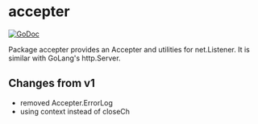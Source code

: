# accepter

[![GoDoc](https://godoc.org/github.com/orkunkaraduman/go-accepter?status.svg)](https://godoc.org/github.com/orkunkaraduman/go-accepter)

Package accepter provides an Accepter and utilities for net.Listener.
It is similar with GoLang's http.Server.

## Changes from v1

* removed Accepter.ErrorLog
* using context instead of closeCh
